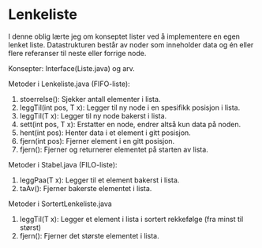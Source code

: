 # Lenkeliste
I denne oblig lærte jeg om konseptet lister ved å implementere en egen lenket liste. 
Datastrukturen består av noder som inneholder data og én eller flere referanser til neste eller forrige node.

Konsepter: Interface(Liste.java) og arv.

Metoder i Lenkeliste.java (FIFO-liste):
1. stoerrelse(): Sjekker antall elementer i lista.
2. leggTil(int pos, T x): Legger til ny node i en spesifikk posisjon i lista.
3. leggTil(T x): Legger til ny node bakerst i lista.
4. sett(int pos, T x): Erstatter en node, endrer altså kun data på noden. 
5. hent(int pos): Henter data i et element i gitt posisjon.
6. fjern(int pos): Fjerner element i en gitt posisjon.
7. fjern(): Fjerner og returnerer elementet på starten av lista. 

Metoder i Stabel.java (FILO-liste):
1. leggPaa(T x): Legger til et element bakerst i lista.
2. taAv(): Fjerner bakerste elementet i lista. 

Metoder i SortertLenkeliste.java 
1. leggTil(T x): Legger et element i lista i sortert rekkefølge (fra minst til størst)
2. fjern(): Fjerner det største elementet i lista.
